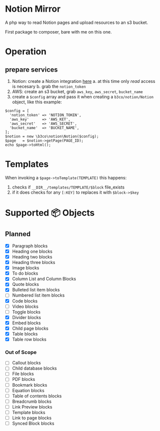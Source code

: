 Notion Mirror
=============

A php way to read Notion pages and upload resources to an s3 bucket.

First package to composer, bare with me on this one.

# Operation

## prepare services
1. Notion: create a Notion integration [here](https://www.notion.so/my-integrations)
  a. at this time only _read_ access is necesary
  b. grab the `notion_token`
1. AWS: create an s3 bucket, grab `aws_key`, `aws_secret`, `bucket_name`
1. create a `$config` array and pass it when creating a `b3co/notion/Notion` object, like this example:

```
$config = [
  'notion_token' => 'NOTION_TOKEN',
  'aws_key'      => 'AWS_KEY',
  'aws_secret'   => 'AWS_SECRET',
  'bucket_name'  => 'BUCKET_NAME',
];
$notion = new \b3co\notion\Notion($config);
$page   = $notion->getPage(PAGE_ID);
echo $page->toHtml();
```

# Templates

When invoking a `$page->toTemplate(TEMPLATE)` this happens:
1. checks if `__DIR__/templates/TEMPLATE/$block` file_exists
2. if it does checks for any `[:KEY]` to replaces it with `$block->$key`

# Supported 📦 Objects

## Planned
- [x] Paragraph blocks
- [x] Heading one blocks
- [x] Heading two blocks
- [x] Heading three blocks
- [x] Image blocks
- [x] To do blocks
- [x] Column List and Column Blocks
- [x] Quote blocks
- [x] Bulleted list item blocks
- [ ] Numbered list item blocks
- [x] Code blocks
- [ ] Video blocks
- [ ] Toggle blocks
- [x] Divider blocks
- [x] Embed blocks
- [x] Child page blocks
- [x] Table blocks
- [x] Table row blocks

### Out of Scope
- [ ] Callout blocks
- [ ] Child database blocks
- [ ] File blocks
- [ ] PDF blocks
- [ ] Bookmark blocks
- [ ] Equation blocks
- [ ] Table of contents blocks
- [ ] Breadcrumb blocks
- [ ] Link Preview blocks
- [ ] Template blocks
- [ ] Link to page blocks
- [ ] Synced Block blocks
